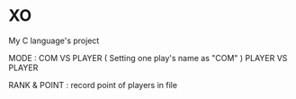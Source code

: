 # XO
My C language's project

MODE : 
COM VS PLAYER  ( Setting one play's name as "COM" )
PLAYER VS PLAYER 

RANK & POINT : 
record point of players in file 
